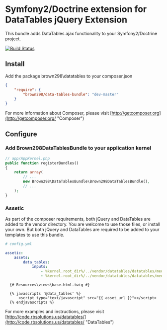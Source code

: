 # Symfony2/Doctrine extension for DataTables jQuery Extension

This bundle adds DataTables ajax functionality to your Symfony2/Doctrine project.

[![Build Status](http://rbsolutions.dyndns.org:8080/buildStatus/icon?job=DataTables)](http://127.0.0.1:8081/job/DataTables/)

## Install
Add the package brown298\datatables to your composer.json
```json
{
    "require": {
        "brown298/data-tables-bundle": "dev-master"
    }
}
```
For more information about Composer, please visit [http://getcomposer.org](http://getcomposer.org/ "Composer")

## Configure

### Add Brown298DataTablesBundle to your application kernel

```php
// app/AppKernel.php
public function registerBundles()
{
    return array(
        // ...
        new Brown298\DataTablesBundle\Brown298DataTablesBundle(),
        // ...
    );
}
```

### Assetic

As part of the composer requirements, both jQuery and DataTables are added to the vendor directory.  You are welcome
to use those files, or install your own.  But both jQuery and DataTables are required to be added to your templates
to use this bundle.

``` yml
# config.yml

assetic:
    assets:
        data_tables:
            inputs:
                - %kernel.root_dir%/../vendor/datatables/datatables/media/js/jquery.js
                - %kernel.root_dir%/../vendor/datatables/datatables/media/js/jquery.dataTables.js
```

```jinja
  {# Resources\views\base.html.twig #}

  {% javascripts '@data_tables' %}
      <script type="text/javascript" src="{{ asset_url }}"></script>
  {% endjavascripts %}
```

For more examples and instructions, please visit [http://code.rbsolutions.us/datatables/](http://code.rbsolutions.us/datatables/ "DataTables")

